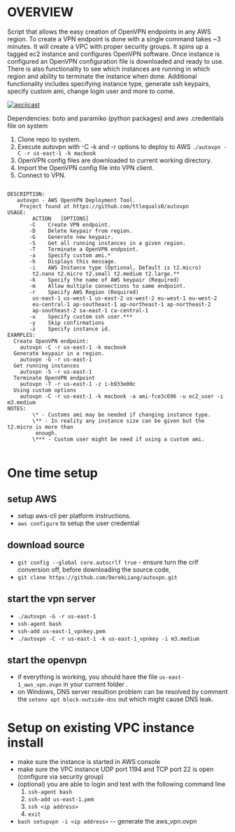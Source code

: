 # OVERVIEW

Script that allows the easy creation of OpenVPN endpoints in any AWS region.  To create a VPN endpoint is done with a single command takes ~3 minutes. It will create a VPC with proper security groups. It spins up a tagged ec2  instance  and configures OpenVPN software. Once instance is configured an OpenVPN configuration file is downloaded and ready to use. There is also functionality to see which instances are running in which region and ability to terminate the instance when done. Additional functionality includes specifying instance type, generate ssh keypairs, specify custom ami,  change login user and more to come. 

[![asciicast](https://asciinema.org/a/40608.png)](https://asciinema.org/a/40608)

Dependencies: boto and paramiko (python packages) and aws .credentials file on system

1. Clone repo to system.
2. Execute autovpn with -C -k and -r options to deploy to AWS
	`./autovpn -C -r us-east-1 -k macbook`
3. OpenVPN config files are downloaded to current working directory.
4. Import the OpenVPN config file into VPN client.
5. Connect to VPN.

<pre><code>
DESCRIPTION:
   autovpn - AWS OpenVPN Deployment Tool.
	Project found at https://github.com/ttlequals0/autovpn
USAGE:
        ACTION	 [OPTIONS]
       -C    Create VPN endpoint.
       -D    Delete keypair from region.
       -G    Generate new keypair.
       -S    Get all running instances in a given region.
       -T    Terminate a OpenVPN endpoint.
       -a    Specify custom ami.*
       -h    Displays this message.
       -i    AWS Instance type (Optional, Default is t2.micro)
		t2.nano t2.micro t2.small t2.medium t2.large.**
       -k    Specify the name of AWS keypair (Required)
       -m    Allow multiple connections to same endpoint.
       -r    Specify AWS Region (Required)
		us-east-1 us-west-1 us-east-2 us-west-2 eu-west-1 eu-west-2 
		eu-central-1 ap-southeast-1 ap-northeast-1 ap-northeast-2 
		ap-southeast-2 sa-east-1 ca-central-1
       -u    Specify custom ssh user.***
       -y    Skip confirmations
       -z    Specify instance id.
EXAMPLES:
  Create OpenVPN endpoint:
	autovpn -C -r us-east-1 -k macbook
  Generate keypair in a region.
	autovpn -G -r us-east-1
  Get running instances
	autovpn -S -r us-east-1
  Terminate OpenVPN endpoint
	autovpn -T -r us-east-1 -z i-b933e00c
  Using custom options
    autovpn -C -r us-east-1 -k macbook -a ami-fce3c696 -u ec2_user -i m3.medium
NOTES:
        \* - Customs ami may be needed if changing instance type.
       	\** - In reality any instance size can be given but the t2.micro is more than
       	 enough.
        \*** - Custom user might be need if using a custom ami.

</pre></code>


# One time setup   

## setup AWS 
   * setup aws-cli per platform instructions.
   * `aws configure` to setup the user credential
   
## download source   
   * `git config --global core.autocrlf true` - ensure turn the crlf conversion off, before downloading the source code, 
   * `git clone https://github.com/DerekLiang/autovpn.git`

## start the vpn server
   * `./autovpn -G -r us-east-1`
   * `ssh-agent bash`
   * `ssh-add us-east-1_vpnkey.pem`
   * `./autovpn -C -r us-east-1 -k us-east-1_vpnkey -i m3.medium`

## start the openvpn 
   * if everything is working, you should have the file `us-east-1_aws_vpn.ovpn` in your current folder .
   * on Windows, DNS server resultion problem can be resolved by comment the `setenv opt block-outside-dns` out which might cause DNS leak.

# Setup  on existing VPC instance install
   * make sure the instance is started in AWS console
   * make sure the VPC instance UDP port 1194 and TCP port 22 is open (configure via security group)
   * (optional) you are able to login and test with the following command line 
      1)  `ssh-agent bash `
      2)  `ssh-add us-east-1.pem` 
      3)  `ssh <ip address>`
      4)  `exit` 
   * `bash setupvpn -i <ip address>` -- generate the aws_vpn.ovpn

   



